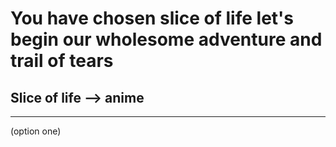 # You have chosen slice of life let's begin our wholesome adventure and trail of tears
## Slice of life --> anime
---
(option one)